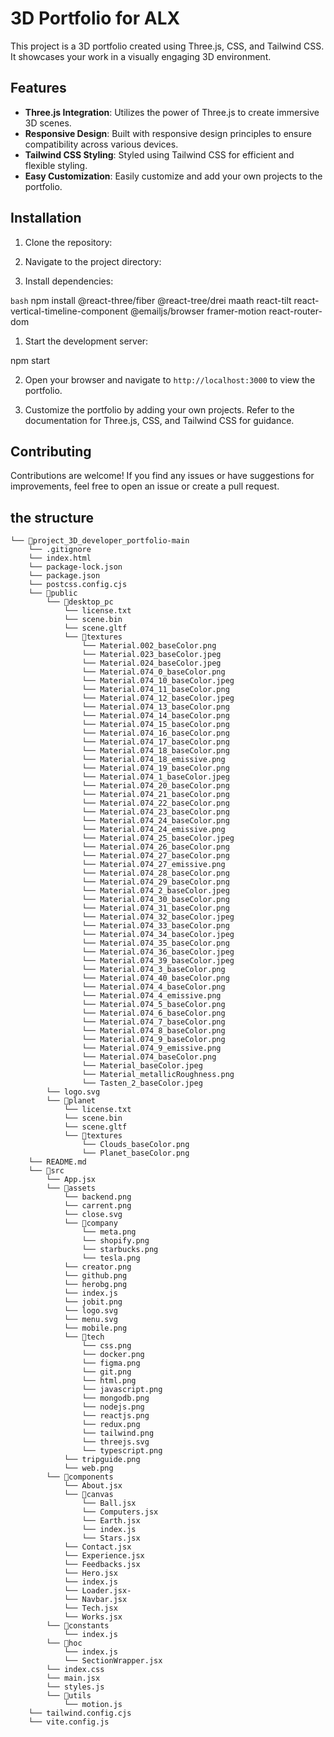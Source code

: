 # 3D Portfolio for ALX

This project is a 3D portfolio created using Three.js, CSS, and Tailwind CSS. It showcases your work in a visually engaging 3D environment.

## Features

- **Three.js Integration**: Utilizes the power of Three.js to create immersive 3D scenes.
- **Responsive Design**: Built with responsive design principles to ensure compatibility across various devices.
- **Tailwind CSS Styling**: Styled using Tailwind CSS for efficient and flexible styling.
- **Easy Customization**: Easily customize and add your own projects to the portfolio.

## Installation

1. Clone the repository:

2. Navigate to the project directory:

3. Install dependencies:

`bash`
npm install @react-three/fiber @react-tree/drei maath react-tilt react-vertical-timeline-component @emailjs/browser framer-motion react-router-dom

1. Start the development server:

npm start

2. Open your browser and navigate to `http://localhost:3000` to view the portfolio.

3. Customize the portfolio by adding your own projects. Refer to the documentation for Three.js, CSS, and Tailwind CSS for guidance.

## Contributing

Contributions are welcome! If you find any issues or have suggestions for improvements, feel free to open an issue or create a pull request.



## the structure
```
└── 📁project_3D_developer_portfolio-main
    └── .gitignore
    └── index.html
    └── package-lock.json
    └── package.json
    └── postcss.config.cjs
    └── 📁public
        └── 📁desktop_pc
            └── license.txt
            └── scene.bin
            └── scene.gltf
            └── 📁textures
                └── Material.002_baseColor.png
                └── Material.023_baseColor.jpeg
                └── Material.024_baseColor.jpeg
                └── Material.074_0_baseColor.png
                └── Material.074_10_baseColor.jpeg
                └── Material.074_11_baseColor.png
                └── Material.074_12_baseColor.jpeg
                └── Material.074_13_baseColor.png
                └── Material.074_14_baseColor.png
                └── Material.074_15_baseColor.png
                └── Material.074_16_baseColor.png
                └── Material.074_17_baseColor.png
                └── Material.074_18_baseColor.png
                └── Material.074_18_emissive.png
                └── Material.074_19_baseColor.png
                └── Material.074_1_baseColor.jpeg
                └── Material.074_20_baseColor.png
                └── Material.074_21_baseColor.png
                └── Material.074_22_baseColor.png
                └── Material.074_23_baseColor.png
                └── Material.074_24_baseColor.png
                └── Material.074_24_emissive.png
                └── Material.074_25_baseColor.jpeg
                └── Material.074_26_baseColor.png
                └── Material.074_27_baseColor.png
                └── Material.074_27_emissive.png
                └── Material.074_28_baseColor.png
                └── Material.074_29_baseColor.png
                └── Material.074_2_baseColor.jpeg
                └── Material.074_30_baseColor.png
                └── Material.074_31_baseColor.png
                └── Material.074_32_baseColor.jpeg
                └── Material.074_33_baseColor.png
                └── Material.074_34_baseColor.jpeg
                └── Material.074_35_baseColor.png
                └── Material.074_36_baseColor.jpeg
                └── Material.074_39_baseColor.jpeg
                └── Material.074_3_baseColor.png
                └── Material.074_40_baseColor.png
                └── Material.074_4_baseColor.png
                └── Material.074_4_emissive.png
                └── Material.074_5_baseColor.png
                └── Material.074_6_baseColor.png
                └── Material.074_7_baseColor.png
                └── Material.074_8_baseColor.png
                └── Material.074_9_baseColor.png
                └── Material.074_9_emissive.png
                └── Material.074_baseColor.png
                └── Material_baseColor.jpeg
                └── Material_metallicRoughness.png
                └── Tasten_2_baseColor.jpeg
        └── logo.svg
        └── 📁planet
            └── license.txt
            └── scene.bin
            └── scene.gltf
            └── 📁textures
                └── Clouds_baseColor.png
                └── Planet_baseColor.png
    └── README.md
    └── 📁src
        └── App.jsx
        └── 📁assets
            └── backend.png
            └── carrent.png
            └── close.svg
            └── 📁company
                └── meta.png
                └── shopify.png
                └── starbucks.png
                └── tesla.png
            └── creator.png
            └── github.png
            └── herobg.png
            └── index.js
            └── jobit.png
            └── logo.svg
            └── menu.svg
            └── mobile.png
            └── 📁tech
                └── css.png
                └── docker.png
                └── figma.png
                └── git.png
                └── html.png
                └── javascript.png
                └── mongodb.png
                └── nodejs.png
                └── reactjs.png
                └── redux.png
                └── tailwind.png
                └── threejs.svg
                └── typescript.png
            └── tripguide.png
            └── web.png
        └── 📁components
            └── About.jsx
            └── 📁canvas
                └── Ball.jsx
                └── Computers.jsx
                └── Earth.jsx
                └── index.js
                └── Stars.jsx
            └── Contact.jsx
            └── Experience.jsx
            └── Feedbacks.jsx
            └── Hero.jsx
            └── index.js
            └── Loader.jsx-
            └── Navbar.jsx
            └── Tech.jsx
            └── Works.jsx
        └── 📁constants
            └── index.js
        └── 📁hoc
            └── index.js
            └── SectionWrapper.jsx
        └── index.css
        └── main.jsx
        └── styles.js
        └── 📁utils
            └── motion.js
    └── tailwind.config.cjs
    └── vite.config.js
```
